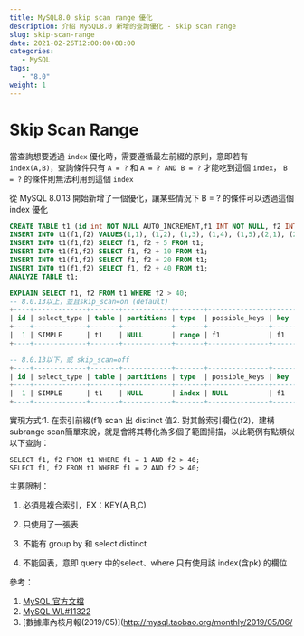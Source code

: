```yaml
---
title: MySQL8.0 skip scan range 優化
description: 介紹 MySQL8.0 新增的查詢優化 - skip scan range
slug: skip-scan-range
date: 2021-02-26T12:00:00+08:00
categories:
   - MySQL
tags:
   - "8.0"
weight: 1  
---
```

# Skip Scan Range

當查詢想要透過 `index`  優化時，需要遵循最左前綴的原則，意即若有 `index(A,B)`，查詢條件只有 `A = ?` 和 `A = ? AND B = ?` 才能吃到這個 `index`， `B = ?` 的條件則無法利用到這個 `index`

從 MySQL 8.0.13 開始新增了一個優化，讓某些情況下 B = ? 的條件可以透過這個 index 優化

```sql
CREATE TABLE t1 (id int NOT NULL AUTO_INCREMENT,f1 INT NOT NULL, f2 INT NOT NULL, PRIMARY KEY(id),KEY test(`f1`,`f2`));
INSERT INTO t1(f1,f2) VALUES(1,1), (1,2), (1,3), (1,4), (1,5),(2,1), (2,2), (2,3), (2,4), (2,5);
INSERT INTO t1(f1,f2) SELECT f1, f2 + 5 FROM t1;
INSERT INTO t1(f1,f2) SELECT f1, f2 + 10 FROM t1;
INSERT INTO t1(f1,f2) SELECT f1, f2 + 20 FROM t1;
INSERT INTO t1(f1,f2) SELECT f1, f2 + 40 FROM t1;
ANALYZE TABLE t1;

EXPLAIN SELECT f1, f2 FROM t1 WHERE f2 > 40;
-- 8.0.13以上，並且skip_scan=on (default)
+----+-------------+-------+------------+-------+---------------+------+---------+------+------+----------+----------------------------------------+
| id | select_type | table | partitions | type  | possible_keys | key  | key_len | ref  | rows | filtered | Extra                                  |
+----+-------------+-------+------------+-------+---------------+------+---------+------+------+----------+----------------------------------------+
|  1 | SIMPLE      | t1    | NULL       | range | f1            | f1   | 8       | NULL |   53 |   100.00 | Using where; Using index for skip scan |
+----+-------------+-------+------------+-------+---------------+------+---------+------+------+----------+----------------------------------------+

-- 8.0.13以下，或 skip_scan=off
+----+-------------+-------+------------+-------+---------------+------+---------+------+------+----------+--------------------------+
| id | select_type | table | partitions | type  | possible_keys | key  | key_len | ref  | rows | filtered | Extra                    |
+----+-------------+-------+------------+-------+---------------+------+---------+------+------+----------+--------------------------+
|  1 | SIMPLE      | t1    | NULL       | index | NULL          | f1   | 8       | NULL |  160 |    33.33 | Using where; Using index |
+----+-------------+-------+------------+-------+---------------+------+---------+------+------+----------+--------------------------+
```

實現方式:1. 在索引前綴(f1) scan 出 distinct 值2. 對其餘索引欄位(f2)，建構subrange scan簡單來說，就是會將其轉化為多個子範圍掃描，以此範例有點類似以下查詢：

```
SELECT f1, f2 FROM t1 WHERE f1 = 1 AND f2 > 40;
SELECT f1, f2 FROM t1 WHERE f1 = 2 AND f2 > 40;
```

主要限制：

1. 必須是複合索引，EX：KEY(A,B,C)

2. 只使用了一張表

3. 不能有 group by 和 select distinct

4. 不能回表，意即 query 中的select、where 只有使用該 index(含pk) 的欄位

參考：

1. [MySQL 官方文檔](https://dev.mysql.com/doc/refman/8.0/en/range-optimization.html#range-access-skip-scan)
2. [MySQL WL#11322](https://dev.mysql.com/worklog/task/?spm=a2c4e.11153940.blogcont696936.10.136121c7o2rRhm&id=11322)
3. [數據庫內核月報(2019/05)](http://mysql.taobao.org/monthly/2019/05/06/